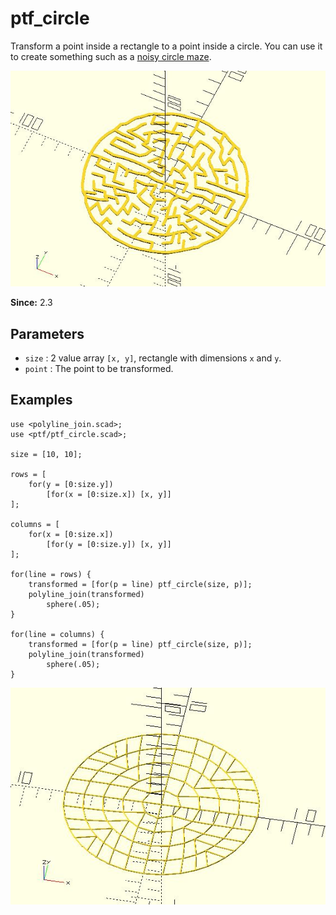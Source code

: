 # ptf_circle

Transform a point inside a rectangle to a point inside a circle. You can use it to create something such as a [noisy circle maze](https://github.com/JustinSDK/dotSCAD/blob/master/examples/maze/noisy_circle_maze.scad).

![ptf_circle](images/lib3x-ptf_circle-1.JPG)

**Since:** 2.3

## Parameters

- `size` : 2 value array `[x, y]`, rectangle with dimensions `x` and `y`.
- `point` : The point to be transformed.

## Examples

    use <polyline_join.scad>;
    use <ptf/ptf_circle.scad>;

    size = [10, 10];

    rows = [
        for(y = [0:size.y])
            [for(x = [0:size.x]) [x, y]]
    ];

    columns = [
        for(x = [0:size.x])
            [for(y = [0:size.y]) [x, y]]
    ];

    for(line = rows) {
        transformed = [for(p = line) ptf_circle(size, p)];
        polyline_join(transformed)
		    sphere(.05);
    }

    for(line = columns) {
        transformed = [for(p = line) ptf_circle(size, p)];
        polyline_join(transformed)
		    sphere(.05);
    }

![ptf_circle](images/lib3x-ptf_circle-2.JPG)
